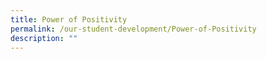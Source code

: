 ```yaml
---
title: Power of Positivity
permalink: /our-student-development/Power-of-Positivity
description: ""
---
```


